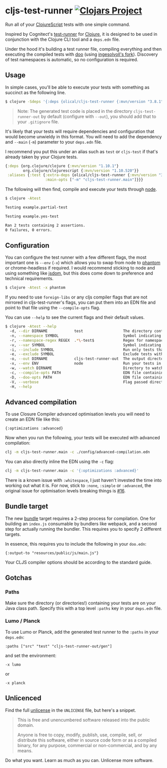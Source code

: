 # cljs-test-runner [![Clojars Project](https://img.shields.io/clojars/v/olical/cljs-test-runner.svg)](https://clojars.org/olical/cljs-test-runner)

Run all of your [ClojureScript][ClojureScript] tests with one simple command.

Inspired by Cognitect's [test-runner][test-runner] for [Clojure][Clojure], it is
designed to be used in conjunction with the Clojure CLI tool and a `deps.edn`
file.

Under the hood it's building a test runner file, compiling everything and then
executing the compiled tests with [doo][doo] (using
[ingesolvoll's fork][doo-fork]). Discovery of test namespaces is automatic, so
no configuration is required.

## Usage

In simple cases, you'll be able to execute your tests with something as succinct
as the following line.

```bash
$ clojure -Sdeps '{:deps {olical/cljs-test-runner {:mvn/version "3.8.1"}}}' -m cljs-test-runner.main
```

> Note: The generated test code is placed in the directory
> `cljs-test-runner-out` by default (configure with `--out`), you should add
> that to your `.gitignore` file.

It's likely that your tests will require dependencies and configuration that
would become unwieldy in this format. You will need to add the dependency and
`--main` (`-m`) parameter to your `deps.edn` file.

I recommend you put this under an alias such as `test` or `cljs-test` if that's
already taken by your Clojure tests.

```clojure
{:deps {org.clojure/clojure {:mvn/version "1.10.1"}
        org.clojure/clojurescript {:mvn/version "1.10.520"}}
 :aliases {:test {:extra-deps {olical/cljs-test-runner {:mvn/version "3.8.1"}}
                  :main-opts ["-m" "cljs-test-runner.main"]}}}
```

The following will then find, compile and execute your tests through
[node][node].

```bash
$ clojure -Atest

Testing example.partial-test

Testing example.yes-test

Ran 2 tests containing 2 assertions.
0 failures, 0 errors.
```

## Configuration

You can configure the test runner with a few different flags, the most important
one is `--env` (`-x`) which allows you to swap from node to [phantom][phantom]
or chrome-headless if required. I would recommend sticking to node and using
something like [jsdom][jsdom], but this does come down to preference and
technical requirements.

```bash
$ clojure -Atest -x phantom
```

If you need to use `foreign-libs` or any cljs compiler flags that are not
mirrored in cljs-test-runner's flags, you can put them into an EDN file and
point to that file using the `--compile-opts` flag.

You can use `--help` to see the current flags and their default values.

```bash
$ clojure -Atest --help
  -d, --dir DIRNAME            test                  The directory containing your test files
  -n, --namespace SYMBOL                             Symbol indicating a specific namespace to test.
  -r, --namespace-regex REGEX  .*\-test$             Regex for namespaces to test. Only namespaces ending in '-test' are evaluated by default.
  -v, --var SYMBOL                                   Symbol indicating the fully qualified name of a specific test.
  -i, --include SYMBOL                               Run only tests that have this metadata keyword.
  -e, --exclude SYMBOL                               Exclude tests with this metadata keyword.
  -o, --out DIRNAME            cljs-test-runner-out  The output directory for compiled test code
  -x, --env ENV                node                  Run your tests in node, phantom, chrome-headless, lumo or planck.
  -w, --watch DIRNAME                                Directory to watch for changes (alongside the test directory). May be repeated.
  -c, --compile-opts PATH                            EDN file containing opts to be passed to the ClojureScript compiler.
  -D, --doo-opts PATH                                EDN file containing opts to be passed to doo.
  -V, --verbose                                      Flag passed directly to the ClojureScript compiler to enable verbose compiler output.
  -H, --help
```

## Advanced compilation

To use Closure Compiler advanced optimisation levels you will need to create an
EDN file like this:

```edn
{:optimizations :advanced}
```

Now when you run the following, your tests will be executed with advanced
compilation:

```bash
clj -m cljs-test-runner.main -c ./config/advanced-compilation.edn
```

You can also directly inline the EDN using the `-c` flag:

```bash
clj -m cljs-test-runner.main -c '{:optimizations :advanced}'
```

There is a known issue with `:whitespace`, I just haven't invested the time into
working out what it is. For now, stick to `:none`, `:simple` or `:advanced`, the
original issue for optimisation levels breaking things is [#16][#16].

## Bundle target

The new [bundle][bundle] target requires a 2-step process for compilation. One
for building an `index.js` consumable by bundlers like webpack, and a second
step for actually running the bundler. This requires you to specify 2 different
targets.

In essence, this requires you to include the following in your `doo.edn`:

`{:output-to "resources/public/js/main.js"}`

Your CLJS compiler options should be according to the standard guide.

## Gotchas

### Paths

Make sure the directory (or directories!) containing your tests are on your Java
class path. Specify this with a top level `:paths` key in your `deps.edn` file.

### Lumo / Planck

To use Lumo or Planck, add the generated test runner to the `:paths` in your
`deps.edn`:

```edn
:paths ["src" "test" "cljs-test-runner-out/gen"]
```

and set the environment:

    -x lumo

or

    -x planck

## Unlicenced

Find the full [unlicense][unlicense] in the `UNLICENSE` file, but here's a
snippet.

> This is free and unencumbered software released into the public domain.
>
> Anyone is free to copy, modify, publish, use, compile, sell, or distribute
> this software, either in source code form or as a compiled binary, for any
> purpose, commercial or non-commercial, and by any means.

Do what you want. Learn as much as you can. Unlicense more software.

[clojure]: https://clojure.org/
[clojurescript]: https://clojurescript.org/
[test-runner]: https://github.com/cognitect-labs/test-runner
[doo]: https://github.com/bensu/doo
[doo-fork]: https://github.com/ingesolvoll/doo
[node]: https://nodejs.org
[phantom]: http://phantomjs.org/
[jsdom]: https://github.com/jsdom/jsdom
[unlicense]: http://unlicense.org/
[#16]: https://github.com/Olical/cljs-test-runner/issues/16
[bundle]: https://clojurescript.org/guides/webpack

